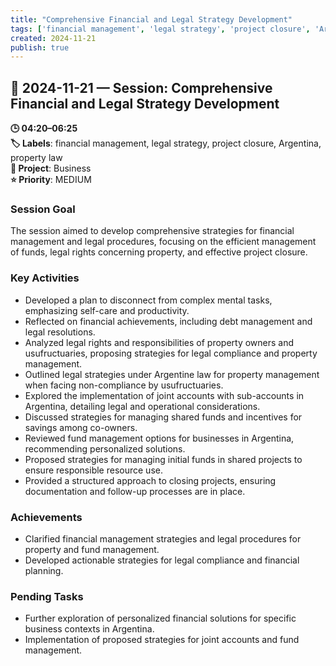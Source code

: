 ```yaml
---
title: "Comprehensive Financial and Legal Strategy Development"
tags: ['financial management', 'legal strategy', 'project closure', 'Argentina', 'property law']
created: 2024-11-21
publish: true
---
```


## 📅 2024-11-21 — Session: Comprehensive Financial and Legal Strategy Development

**🕒 04:20–06:25**  
**🏷️ Labels**: financial management, legal strategy, project closure, Argentina, property law  
**📂 Project**: Business  
**⭐ Priority**: MEDIUM  


### Session Goal
The session aimed to develop comprehensive strategies for financial management and legal procedures, focusing on the efficient management of funds, legal rights concerning property, and effective project closure.

### Key Activities
- Developed a plan to disconnect from complex mental tasks, emphasizing self-care and productivity.
- Reflected on financial achievements, including debt management and legal resolutions.
- Analyzed legal rights and responsibilities of property owners and usufructuaries, proposing strategies for legal compliance and property management.
- Outlined legal strategies under Argentine law for property management when facing non-compliance by usufructuaries.
- Explored the implementation of joint accounts with sub-accounts in Argentina, detailing legal and operational considerations.
- Discussed strategies for managing shared funds and incentives for savings among co-owners.
- Reviewed fund management options for businesses in Argentina, recommending personalized solutions.
- Proposed strategies for managing initial funds in shared projects to ensure responsible resource use.
- Provided a structured approach to closing projects, ensuring documentation and follow-up processes are in place.

### Achievements
- Clarified financial management strategies and legal procedures for property and fund management.
- Developed actionable strategies for legal compliance and financial planning.

### Pending Tasks
- Further exploration of personalized financial solutions for specific business contexts in Argentina.
- Implementation of proposed strategies for joint accounts and fund management.
